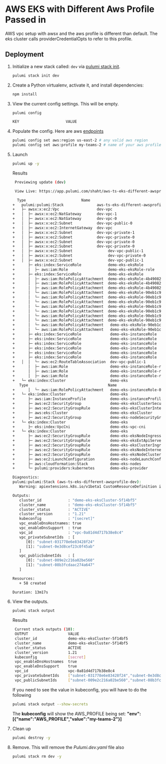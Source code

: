 
# AWS EKS with Different Aws Profile Passed in

AWS vpc setup with awsx and the aws profile is different than default.  The eks cluster calls providerCredentialOpts to refer to this profile.

## Deployment

1. Initialize a new stack called: `dev` via [pulumi stack init](https://www.pulumi.com/docs/reference/cli/pulumi_stack_init/).

   ```bash
   pulumi stack init dev
   ```

1. Create a Python virtualenv, activate it, and install dependencies:
   ```bash
   npm install
   ```

1. View the current config settings. This will be empty.

   ```bash
   pulumi config
   ```

   ```bash
   KEY                     VALUE
   ```

1. Populate the config.  Here are aws [endpoints](https://docs.aws.amazon.com/general/latest/gr/rande.html)
      ```bash
   pulumi config set aws:region us-east-2 # any valid aws region
   pulumi config set aws:profile my-teams-2 # name of your aws profile in .aws/credentials
   ```

1. Launch

   ```bash
   pulumi up -y
   ```

   Results
   ```bash
    Previewing update (dev)

    View Live: https://app.pulumi.com/shaht/aws-ts-eks-different-awsprofile/dev/updates/39

     Type                         Name                                 Status       
   +   pulumi:pulumi:Stack               aws-ts-eks-different-awsprofile-dev  creating     
   +   ├─ awsx:x:ec2:Vpc                 dev-vpc                              created      
   +   │  ├─ awsx:x:ec2:NatGateway       dev-vpc-1                            creating     
   +   │  ├─ awsx:x:ec2:NatGateway       dev-vpc-0                            creating     
   +   │  ├─ awsx:x:ec2:Subnet           dev-vpc-public-0                     creating.    
   +   │  ├─ awsx:x:ec2:InternetGateway  dev-vpc                              creating.    
   +   │  ├─ awsx:x:ec2:Subnet           dev-vpc-private-1                    creating.    
   +   │  ├─ awsx:x:ec2:Subnet           dev-vpc-private-0                    creating.    
   +   │  ├─ awsx:x:ec2:Subnet           dev-vpc-private-0                    creating..   
   +   │  ├─ awsx:x:ec2:Subnet           dev-vpc-private-0                    creating...  
   +   │  ├─ awsx:x:ec2:Subnet                dev-vpc-public-1                     creating     
   +   │  ├─ awsx:x:ec2:Subnet                dev-vpc-private-0                    created      
   +   │  ├─ awsx:x:ec2:Subnet                dev-vpc-public-1                     created      
   +      ├─ eks:index:ServiceRole            demo-eks-eksRole                     creating     
   +      │  ├─ aws:iam:Role                  demo-eks-eksRole-role                created      
   +      ├─ eks:index:ServiceRole            demo-eks-eksRole                     created      
   +      │  ├─ aws:iam:RolePolicyAttachment  demo-eks-eksRole-4b490823            created      
   +      │  ├─ aws:iam:RolePolicyAttachment  demo-eks-eksRole-4b490823            created      
   +      │  ├─ aws:iam:RolePolicyAttachment  demo-eks-eksRole-4b490823            created      
   +      │  └─ aws:iam:RolePolicyAttachment  demo-eks-eksRole-90eb1c99            created      
   +      │  └─ aws:iam:RolePolicyAttachment  demo-eks-eksRole-90eb1c99            created      
   +      │  └─ aws:iam:RolePolicyAttachment  demo-eks-eksRole-90eb1c99            created      
   +      │  └─ aws:iam:RolePolicyAttachment  demo-eks-eksRole-90eb1c99            created      
   +      │  └─ aws:iam:RolePolicyAttachment  demo-eks-eksRole-90eb1c99            created      
   +      │  └─ aws:iam:RolePolicyAttachment  demo-eks-eksRole-90eb1c99            created      
   +      │  └─ aws:iam:RolePolicyAttachment  demo-eks-eksRole-90eb1c99            created      
   +      │  └─ aws:iam:RolePolicyAttachment   demo-eks-eksRole-90eb1c99            created      
   +      │  └─ aws:iam:RolePolicyAttachment   demo-eks-eksRole-90eb1c99            created      
   +      ├─ eks:index:ServiceRole             demo-eks-instanceRole                  created      
   +      ├─ eks:index:ServiceRole             demo-eks-instanceRole                  created      
   +      ├─ eks:index:ServiceRole             demo-eks-instanceRole                  created      
   +      ├─ eks:index:ServiceRole             demo-eks-instanceRole                  created      
   +      ├─ eks:index:ServiceRole             demo-eks-instanceRole                  created      
   +      ├─ eks:index:ServiceRole             demo-eks-instanceRole                  created      
   +   │  │  └─ aws:ec2:RouteTableAssociation  dev-vpc-public-1                       created      
   +      │  ├─ aws:iam:Role                   demo-eks-instanceRole-role             created      
   +      │  ├─ aws:iam:Role                   demo-eks-instanceRole-role             created      
   +      │  ├─ aws:iam:Role                   demo-eks-instanceRole-role             created      
   +   └─ eks:index:Cluster                    demo-eks                               creating...  
      Type                                    Name                                   Status       Info
   +      │  └─ aws:iam:RolePolicyAttachment   demo-eks-instanceRole-03516f97         created      
   +   └─ eks:index:Cluster                    demo-eks                               creating...  
   +      ├─ aws:iam:InstanceProfile           demo-eks-instanceProfile               created      
   +      ├─ aws:ec2:SecurityGroup             demo-eks-eksClusterSecurityGroup            created      
   +      ├─ aws:ec2:SecurityGroupRule         demo-eks-eksClusterInternetEgressRule       created      
   +      ├─ aws:eks:Cluster                   demo-eks-eksCluster                         created      Cluster is ready
   +      ├─ aws:ec2:SecurityGroup             demo-eks-nodeSecurityGroup                  created      
   +   └─ eks:index:Cluster                    demo-eks                                    creating.    
   +      ├─ eks:index:VpcCni                  demo-eks-vpc-cni                            created      
   +   └─ eks:index:Cluster                    demo-eks                                    creating..   
   +      ├─ aws:ec2:SecurityGroupRule         demo-eks-eksNodeIngressRule                 created     
   +      ├─ aws:ec2:SecurityGroupRule         demo-eks-eksExtApiServerClusterIngressRule  created     
   +      ├─ aws:ec2:SecurityGroupRule         demo-eks-eksClusterIngressRule              created     
   +      ├─ aws:ec2:SecurityGroupRule         demo-eks-eksNodeInternetEgressRule          created     
   +      ├─ aws:ec2:SecurityGroupRule         demo-eks-eksNodeClusterIngressRule          created     
   +      ├─ aws:ec2:LaunchConfiguration       demo-eks-nodeLaunchConfiguration            created     
   +      ├─ aws:cloudformation:Stack          demo-eks-nodes                              created     
   +      └─ pulumi:providers:kubernetes       demo-eks-provider                           created     
   
   Diagnostics:
   pulumi:pulumi:Stack (aws-ts-eks-different-awsprofile-dev):
      Warning: apiextensions.k8s.io/v1beta1 CustomResourceDefinition is deprecated in v1.16+, unavailable in v1.22+; use apiextensions.k8s.io/v1 CustomResourceDefinition
   
   Outputs:
      cluster_id            : "demo-eks-eksCluster-5f14bf5"
      cluster_name          : "demo-eks-eksCluster-5f14bf5"
      cluster_status        : "ACTIVE"
      cluster_version       : "1.21"
      kubeconfig            : "[secret]"
      vpc_enableDnsHostnames: true
      vpc_enableDnsSupport  : true
      vpc_id                : "vpc-0a81d4d717b38e8c4"
      vpc_privateSubnetIds  : [
         [0]: "subnet-031778e6e83428f24"
         [1]: "subnet-0e3d8cef23c0f45ab"
      ]
      vpc_publicSubnetIds   : [
         [0]: "subnet-009e2c216a02be560"
         [1]: "subnet-08b3fcdaac274a647"
      ]

   Resources:
      + 58 created

   Duration: 13m17s

1. View the outputs.
   ```bash
   pulumi stack output
   ```

   Results
   ```bash
    Current stack outputs (10):
    OUTPUT                  VALUE
    cluster_id              demo-eks-eksCluster-5f14bf5
    cluster_name            demo-eks-eksCluster-5f14bf5
    cluster_status          ACTIVE
    cluster_version         1.21
    kubeconfig              [secret]
    vpc_enableDnsHostnames  true
    vpc_enableDnsSupport    true
    vpc_id                  vpc-0a81d4d717b38e8c4
    vpc_privateSubnetIds    ["subnet-031778e6e83428f24","subnet-0e3d8cef23c0f45ab"]
    vpc_publicSubnetIds     ["subnet-009e2c216a02be560","subnet-08b3fcdaac274a647"]
   ```

   If you need to see the value in kubeconfig, you will have to do the following
   ```bash
   pulumi stack output --show-secrets
   ```

   The **kubeconfig** will show the AWS_PROFILE being set: 
   **"env":[{"name":"AWS_PROFILE","value":"my-teams-2"}]** 

1. Clean up
   ```bash
   pulumi destroy -y
   ```

1. Remove.  This will remove the *Pulumi.dev.yaml* file also
   ```bash
   pulumi stack rm dev -y
   ```